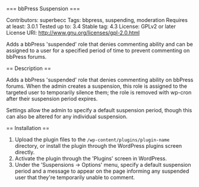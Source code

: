 === bbPress Suspension ===

Contributors: superbecc
Tags: bbpress, suspending, moderation
Requires at least: 3.0.1
Tested up to: 3.4
Stable tag: 4.3
License: GPLv2 or later
License URI: http://www.gnu.org/licenses/gpl-2.0.html

Adds a bbPress 'suspended' role that denies commenting ability and can be assigned to a user for a specified period of time to prevent commenting on bbPress forums.

== Description ==

Adds a bbPress 'suspended' role that denies commenting ability on bbPress forums. When the admin creates a suspension, this role is assigned to the targeted user to temporarily silence them; the role is removed with wp-cron after their suspension period expires.

Settings allow the admin to specify a default suspension period, though this can also be altered for any individual suspension.

== Installation ==

1. Upload the plugin files to the `/wp-content/plugins/plugin-name` directory, or install the plugin through the WordPress plugins screen directly.
2. Activate the plugin through the 'Plugins' screen in WordPress.
3. Under the 'Suspensions -> Options' menu, specify a default suspension period and a message to appear on the page informing any suspended user that they're temporarily unable to comment.
